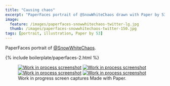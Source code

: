 ```yaml
---
title: "Causing chaos"
excerpt: "PaperFaces portrait of @SnowWhiteChaos drawn with Paper by 53 on an iPad."
image: 
  feature: /images/paperfaces-snowwhitechaos-twitter-lg.jpg
  thumb: /images/paperfaces-snowwhitechaos-twitter-150.jpg
tags: [portrait, illustration, Paper by 53]
---
```


PaperFaces portrait of [@SnowWhiteChaos](http://twitter.com/SnowWhiteChaos).

{% include boilerplate/paperfaces-2.html %}

<figure class="third">
	<a href="{{ site.url }}/images/paperfaces-snowwhitechaos-process-1-lg.jpg"><img src="{{ site.url }}/images/paperfaces-snowwhitechaos-process-1-600.jpg" alt="Work in process screenshot"></a>
	<a href="{{ site.url }}/images/paperfaces-snowwhitechaos-process-2-lg.jpg"><img src="{{ site.url }}/images/paperfaces-snowwhitechaos-process-2-600.jpg" alt="Work in process screenshot"></a>
	<a href="{{ site.url }}/images/paperfaces-snowwhitechaos-process-3-lg.jpg"><img src="{{ site.url }}/images/paperfaces-snowwhitechaos-process-3-600.jpg" alt="Work in process screenshot"></a>
	<a href="{{ site.url }}/images/paperfaces-snowwhitechaos-process-4-lg.jpg"><img src="{{ site.url }}/images/paperfaces-snowwhitechaos-process-4-600.jpg" alt="Work in process screenshot"></a>
	<figcaption>Work in progress screen captures Made with Paper.</figcaption>
</figure>